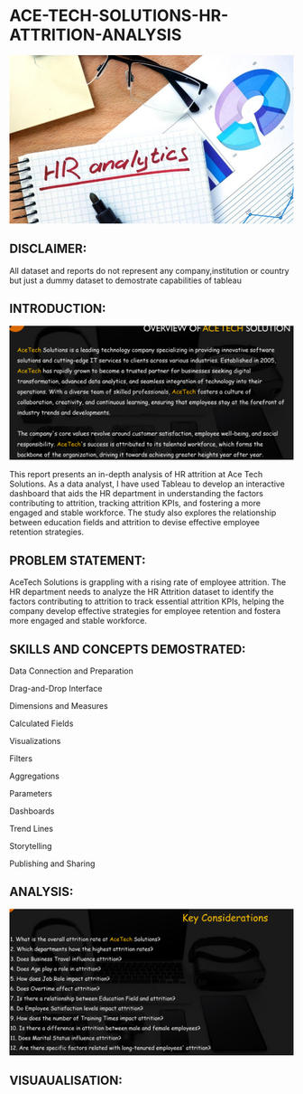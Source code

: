 # ACE-TECH-SOLUTIONS-HR-ATTRITION-ANALYSIS

![](hr2.jpg)

## DISCLAIMER:
All dataset and reports do not represent any company,institution or country but just a dummy dataset to demostrate capabilities of tableau


## INTRODUCTION:
![](DR.PNG)

This report presents an in-depth analysis of HR attrition at Ace Tech Solutions. As a data analyst, I have used Tableau to develop an interactive dashboard that aids the HR department in understanding the factors contributing to attrition, tracking attrition KPIs, and fostering a more engaged and stable workforce. The study also explores the relationship between education fields and attrition to devise effective employee retention strategies.

## PROBLEM STATEMENT:
AceTech Solutions is grappling with a rising rate of employee attrition. The HR department needs to analyze the HR Attrition dataset to identify the factors contributing to attrition to track essential attrition KPIs, helping the company develop effective strategies for employee retention and fostera more engaged and stable workforce.

## SKILLS AND CONCEPTS DEMOSTRATED:

Data Connection and Preparation

Drag-and-Drop Interface

Dimensions and Measures

Calculated Fields

Visualizations

Filters

Aggregations

Parameters

Dashboards

Trend Lines

Storytelling

Publishing and Sharing

## ANALYSIS:

![](KEY.PNG)

  ## VISUAUALISATION:

  
